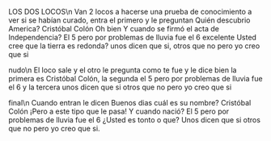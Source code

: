 LOS DOS LOCOS\n
Van 2 locos a hacerse una prueba de conocimiento a ver si se habían curado, entra el primero y le preguntan
Quién descubrio America? Cristóbal Colón
Oh bien
Y cuando se firmó el acta de Independencia? El 5 pero por problemas de lluvia fue el 6
excelente
Usted cree que la tierra es redonda? unos dicen que si, otros que no pero yo creo que si

nudo\n
El loco sale y el otro le pregunta como te fue y le dice bien la primera es Cristóbal Colón, la segunda el 5 pero por problemas de lluvia fue el 6 y la tercera unos dicen que si otros que no pero yo creo que si

final\n
Cuando entran le dicen
Buenos dias cuál es su nombre? Cristóbal Colón
¡Pero a este tipo que le pasa!
Y cuando nació? El 5 pero por problemas de lluvia fue el 6
¿Usted es tonto o que? Unos dicen que si otros que no pero yo creo que si.
